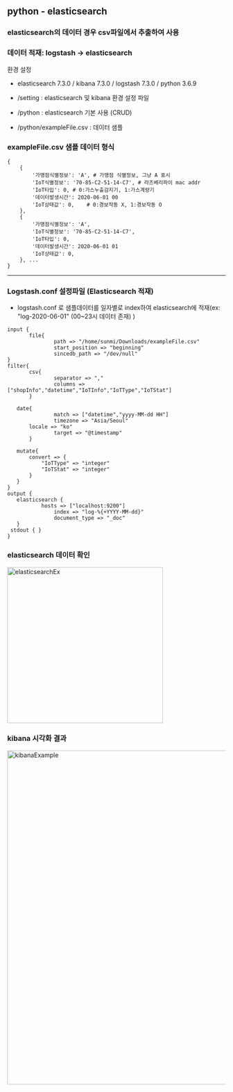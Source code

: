 ## python - elasticsearch 
### elasticsearch의 데이터 경우 csv파일에서 추출하여 사용
### 데이터 적재: logstash -> elasticsearch

 환경 설정
- elasticsearch 7.3.0 / kibana 7.3.0 / logstash 7.3.0 / python 3.6.9


 - /setting : elasticsearch 및 kibana 환경 설정 파일
 - /python : elasticsearch 기본 사용 (CRUD) 
 - /python/exampleFile.csv : 데이터 샘플
 
### exampleFile.csv 샘플 데이터 형식
```
{	
	{
		'가맹점식별정보': 'A',	# 가맹점 식별정보, 그냥 A 표시
		'IoT식별정보': '70-85-C2-51-14-C7',	# 라즈베리파이 mac addr
		'IoT타입': 0,	# 0:가스누출감지기, 1:가스계량기
		'데이터발생시간': 2020-06-01 00
		'IoT상태값': 0,	# 0:경보작동 X, 1:경보작동 O 
	},
	{
		'가맹점식별정보': 'A',
		'IoT식별정보': '70-85-C2-51-14-C7',
		'IoT타입': 0,
		'데이터발생시간': 2020-06-01 01
		'IoT상태값': 0,
	}, ...
}
```  
 --------------
### Logstash.conf 설정파일 (Elasticsearch 적재)
- logstash.conf 로 샘플데이터를 일자별로 index하여 elasticsearch에 적재(ex: "log-2020-06-01" (00~23시 데이터 존재) )    
 ```
input {
        file{
                path => "/home/sunmi/Downloads/exampleFile.csv"
                start_position => "beginning"
                sincedb_path => "/dev/null"
}
filter{
        csv{
                separator => ","
                columns => ["shopInfo","datetime","IoTInfo","IoTType","IoTStat"]
        }
        
	date{
                match => ["datetime","yyyy-MM-dd HH"]
                timezone => "Asia/Seoul"
		locale => "ko"
                target => "@timestamp"
        }

	mutate{
		convert => {
			"IoTType" => "integer"
			"IoTStat" => "integer"
		}
	}
}
output {
	elasticsearch {
        	hosts => ["localhost:9200"]
                index => "log-%{+YYYY-MM-dd}"
                document_type => "_doc"
	}
  stdout { }
}
 ```  
  
 ### elasticsearch 데이터 확인
 <img width="359" alt="elasticsearchEx" src="https://user-images.githubusercontent.com/42822870/133070523-87f457c4-acc4-4565-a5a1-213f9937d7f2.png">

 
 
 ### kibana 시각화 결과  
 
 <img width="769" alt="kibanaExample" src="https://user-images.githubusercontent.com/42822870/133065449-6c920928-1fea-4089-8dfa-ce8e4e343e6e.png">

 
